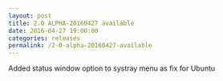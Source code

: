 ```yaml
---
layout: post
title: 2.0 ALPHA-20160427 available
date: 2016-04-27 19:00:00
categories: releases
permalink: /2-0-alpha-20160427-available
---
```


Added status window option to systray menu as fix for Ubuntu


